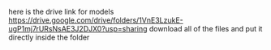 
here is the drive link for models 
https://drive.google.com/drive/folders/1VnE3LzukE-ugP1mj7rURsNsAE3J2DJX0?usp=sharing
download all of the files and put it directly inside the folder
